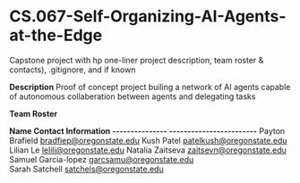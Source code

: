 # CS.067-Self-Organizing-AI-Agents-at-the-Edge
Capstone project with hp 
one-liner project description, team roster & contacts), .gitignore, and if known

**Description**
Proof of concept project builing a network of AI agents capable of autonomous collaberation between agents and delegating tasks

**Team Roster**

**Name                                Contact Information
---------------                     ------------------------**
Payton Brafield                     bradfiep@oregonstate.edu
Kush Patel                          patelkush@oregonstate.edu
Lilian Le                           lelili@oregonstate.edu
Natalia Zaitseva                    zaitsevn@oregonstate.edu
Samuel Garcia-lopez                 garcsamu@oregonstate.edu                
Sarah Satchell                      satchels@oregonstate.edu

